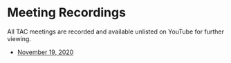 # Meeting Recordings

All TAC meetings are recorded and available unlisted on YouTube for further viewing. 

* [November 19, 2020](https://youtu.be/iWY0p7Vk108)
